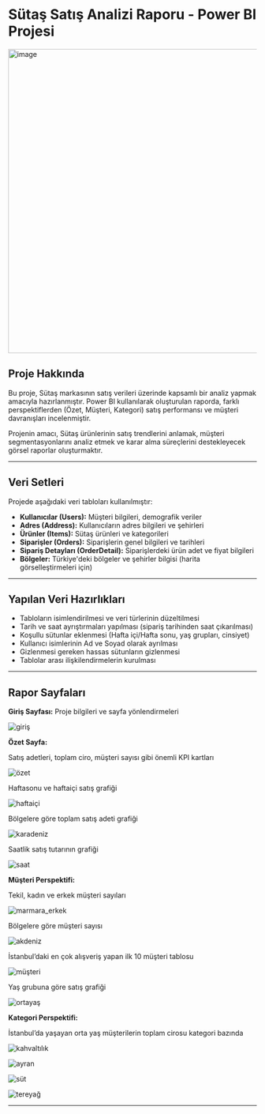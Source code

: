 # Sütaş Satış Analizi Raporu - Power BI Projesi

<img width="1100" height="616" alt="image" src="https://github.com/user-attachments/assets/91649c3a-639f-48c3-9dd7-967672f663f3" />


## Proje Hakkında
Bu proje, Sütaş markasının satış verileri üzerinde kapsamlı bir analiz yapmak amacıyla hazırlanmıştır. Power BI kullanılarak oluşturulan raporda, farklı perspektiflerden (Özet, Müşteri, Kategori) satış performansı ve müşteri davranışları incelenmiştir.  

Projenin amacı, Sütaş ürünlerinin satış trendlerini anlamak, müşteri segmentasyonlarını analiz etmek ve karar alma süreçlerini destekleyecek görsel raporlar oluşturmaktır.

---

## Veri Setleri
Projede aşağıdaki veri tabloları kullanılmıştır:

- **Kullanıcılar (Users):** Müşteri bilgileri, demografik veriler
- **Adres (Address):** Kullanıcıların adres bilgileri ve şehirleri
- **Ürünler (Items):** Sütaş ürünleri ve kategorileri
- **Siparişler (Orders):** Siparişlerin genel bilgileri ve tarihleri
- **Sipariş Detayları (OrderDetail):** Siparişlerdeki ürün adet ve fiyat bilgileri
- **Bölgeler:** Türkiye'deki bölgeler ve şehirler bilgisi (harita görselleştirmeleri için)

---

## Yapılan Veri Hazırlıkları

- Tabloların isimlendirilmesi ve veri türlerinin düzeltilmesi
- Tarih ve saat ayrıştırmaları yapılması (sipariş tarihinden saat çıkarılması)
- Koşullu sütunlar eklenmesi (Hafta içi/Hafta sonu, yaş grupları, cinsiyet)
- Kullanıcı isimlerinin Ad ve Soyad olarak ayrılması
- Gizlenmesi gereken hassas sütunların gizlenmesi
- Tablolar arası ilişkilendirmelerin kurulması

---

## Rapor Sayfaları

 **Giriş Sayfası:** Proje bilgileri ve sayfa yönlendirmeleri
   
![giriş](https://github.com/user-attachments/assets/1dbf69c6-26a6-4fb4-aaf3-c8530bd2dc64)

 **Özet Sayfa:**  
 
 Satış adetleri, toplam ciro, müşteri sayısı gibi önemli KPI kartları
 
 ![özet ](https://github.com/user-attachments/assets/e4b113ac-1e44-450c-86b6-11fba93d92af)

Haftasonu ve haftaiçi satış grafiği
     
![haftaiçi](https://github.com/user-attachments/assets/8025f155-5bf1-4f4a-ad1d-bef0538f2e43)

Bölgelere göre toplam satış adeti grafiği
     
![karadeniz](https://github.com/user-attachments/assets/b9c23034-8f63-486d-8bf2-6836ac9a688a)

Saatlik satış tutarının grafiği

![saat](https://github.com/user-attachments/assets/8cb28a8e-3c31-41c4-b5dd-9852a4326787)


 **Müşteri Perspektifi:**  
 
Tekil, kadın ve erkek müşteri sayıları  
 
![marmara_erkek](https://github.com/user-attachments/assets/e4ca9dcc-4adf-4ac2-b882-826b768e268a)

Bölgelere göre müşteri sayısı

![akdeniz](https://github.com/user-attachments/assets/bb06b625-69e7-44bb-8a78-a9c29d4fb1de)

 İstanbul’daki en çok alışveriş yapan ilk 10 müşteri tablosu

 ![müşteri ](https://github.com/user-attachments/assets/c34e2275-e44e-4dd4-b10f-d1e66df247e7)

Yaş grubuna göre satış grafiği

![ortayaş](https://github.com/user-attachments/assets/f7dc1b7d-d2a5-48f2-881a-5465d0791e8c)

     
 **Kategori Perspektifi:**  

  İstanbul’da yaşayan orta yaş müşterilerin toplam cirosu kategori bazında

 
 ![kahvaltılık ](https://github.com/user-attachments/assets/3a50868f-493c-43e0-907c-a473f0da162d)

![ayran](https://github.com/user-attachments/assets/db3a3275-765c-40c4-8445-a9d9cd98bd57)

![süt](https://github.com/user-attachments/assets/4247ab00-e46c-43f2-bad1-a192625e836f)

![tereyağ](https://github.com/user-attachments/assets/97ee4a46-2da4-476b-b0c1-c8627a1daca9)


---




